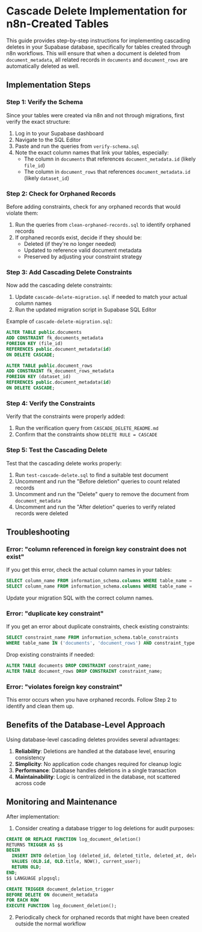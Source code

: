 # Cascade Delete Implementation for n8n-Created Tables

This guide provides step-by-step instructions for implementing cascading deletes in your Supabase database, specifically for tables created through n8n workflows. This will ensure that when a document is deleted from `document_metadata`, all related records in `documents` and `document_rows` are automatically deleted as well.

## Implementation Steps

### Step 1: Verify the Schema

Since your tables were created via n8n and not through migrations, first verify the exact structure:

1. Log in to your Supabase dashboard
2. Navigate to the SQL Editor
3. Paste and run the queries from `verify-schema.sql`
4. Note the exact column names that link your tables, especially:
   - The column in `documents` that references `document_metadata.id` (likely `file_id`)
   - The column in `document_rows` that references `document_metadata.id` (likely `dataset_id`)

### Step 2: Check for Orphaned Records

Before adding constraints, check for any orphaned records that would violate them:

1. Run the queries from `clean-orphaned-records.sql` to identify orphaned records
2. If orphaned records exist, decide if they should be:
   - Deleted (if they're no longer needed)
   - Updated to reference valid document metadata
   - Preserved by adjusting your constraint strategy

### Step 3: Add Cascading Delete Constraints

Now add the cascading delete constraints:

1. Update `cascade-delete-migration.sql` if needed to match your actual column names
2. Run the updated migration script in Supabase SQL Editor

Example of `cascade-delete-migration.sql`:
```sql
ALTER TABLE public.documents
ADD CONSTRAINT fk_documents_metadata
FOREIGN KEY (file_id) 
REFERENCES public.document_metadata(id)
ON DELETE CASCADE;

ALTER TABLE public.document_rows
ADD CONSTRAINT fk_document_rows_metadata
FOREIGN KEY (dataset_id) 
REFERENCES public.document_metadata(id)
ON DELETE CASCADE;
```

### Step 4: Verify the Constraints

Verify that the constraints were properly added:

1. Run the verification query from `CASCADE_DELETE_README.md`
2. Confirm that the constraints show `DELETE RULE = CASCADE`

### Step 5: Test the Cascading Delete

Test that the cascading delete works properly:

1. Run `test-cascade-delete.sql` to find a suitable test document
2. Uncomment and run the "Before deletion" queries to count related records
3. Uncomment and run the "Delete" query to remove the document from `document_metadata`
4. Uncomment and run the "After deletion" queries to verify related records were deleted

## Troubleshooting

### Error: "column referenced in foreign key constraint does not exist"

If you get this error, check the actual column names in your tables:

```sql
SELECT column_name FROM information_schema.columns WHERE table_name = 'documents';
SELECT column_name FROM information_schema.columns WHERE table_name = 'document_rows';
```

Update your migration SQL with the correct column names.

### Error: "duplicate key constraint"

If you get an error about duplicate constraints, check existing constraints:

```sql
SELECT constraint_name FROM information_schema.table_constraints 
WHERE table_name IN ('documents', 'document_rows') AND constraint_type = 'FOREIGN KEY';
```

Drop existing constraints if needed:

```sql
ALTER TABLE documents DROP CONSTRAINT constraint_name;
ALTER TABLE document_rows DROP CONSTRAINT constraint_name;
```

### Error: "violates foreign key constraint"

This error occurs when you have orphaned records. Follow Step 2 to identify and clean them up.

## Benefits of the Database-Level Approach

Using database-level cascading deletes provides several advantages:

1. **Reliability**: Deletions are handled at the database level, ensuring consistency
2. **Simplicity**: No application code changes required for cleanup logic
3. **Performance**: Database handles deletions in a single transaction
4. **Maintainability**: Logic is centralized in the database, not scattered across code

## Monitoring and Maintenance

After implementation:

1. Consider creating a database trigger to log deletions for audit purposes:

```sql
CREATE OR REPLACE FUNCTION log_document_deletion()
RETURNS TRIGGER AS $$
BEGIN
  INSERT INTO deletion_log (deleted_id, deleted_title, deleted_at, deleted_by)
  VALUES (OLD.id, OLD.title, NOW(), current_user);
  RETURN OLD;
END;
$$ LANGUAGE plpgsql;

CREATE TRIGGER document_deletion_trigger
BEFORE DELETE ON document_metadata
FOR EACH ROW
EXECUTE FUNCTION log_document_deletion();
```

2. Periodically check for orphaned records that might have been created outside the normal workflow 